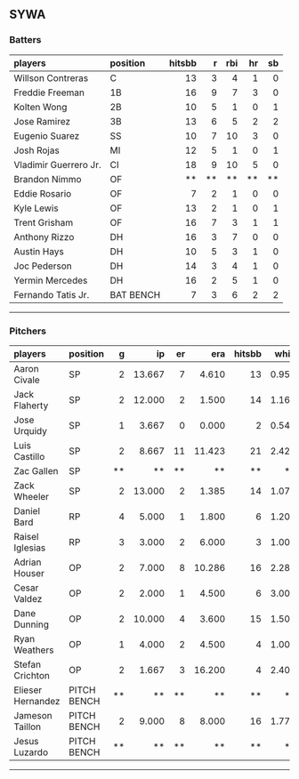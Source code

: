 ## SYWA

### Batters

 
|players               |position  | hitsbb|  r| rbi| hr| sb| 
|:---------------------|:---------|------:|--:|---:|--:|--:| 
|Willson Contreras     |C         |     13|  3|   4|  1|  0| 
|Freddie Freeman       |1B        |     16|  9|   7|  3|  0| 
|Kolten Wong           |2B        |     10|  5|   1|  0|  1| 
|Jose Ramirez          |3B        |     13|  6|   5|  2|  2| 
|Eugenio Suarez        |SS        |     10|  7|  10|  3|  0| 
|Josh Rojas            |MI        |     12|  5|   1|  0|  1| 
|Vladimir Guerrero Jr. |CI        |     18|  9|  10|  5|  0| 
|Brandon Nimmo         |OF        |     **| **|  **| **| **| 
|Eddie Rosario         |OF        |      7|  2|   1|  0|  0| 
|Kyle Lewis            |OF        |     13|  2|   1|  0|  1| 
|Trent Grisham         |OF        |     16|  7|   3|  1|  1| 
|Anthony Rizzo         |DH        |     16|  3|   7|  0|  0| 
|Austin Hays           |DH        |     10|  5|   3|  1|  0| 
|Joc Pederson          |DH        |     14|  3|   4|  1|  0| 
|Yermin Mercedes       |DH        |     16|  2|   5|  1|  0| 
|Fernando Tatis Jr.    |BAT BENCH |      7|  3|   6|  2|  2| 


* * *

### Pitchers

 
|players           |position    |  g|     ip| er|    era| hitsbb|  whip| so|  w| sv| 
|:-----------------|:-----------|--:|------:|--:|------:|------:|-----:|--:|--:|--:| 
|Aaron Civale      |SP          |  2| 13.667|  7|  4.610|     13| 0.951| 14|  1|  0| 
|Jack Flaherty     |SP          |  2| 12.000|  2|  1.500|     14| 1.167| 13|  2|  0| 
|Jose Urquidy      |SP          |  1|  3.667|  0|  0.000|      2| 0.545|  4|  0|  0| 
|Luis Castillo     |SP          |  2|  8.667| 11| 11.423|     21| 2.423| 14|  0|  0| 
|Zac Gallen        |SP          | **|     **| **|     **|     **|    **| **| **| **| 
|Zack Wheeler      |SP          |  2| 13.000|  2|  1.385|     14| 1.077| 17|  0|  0| 
|Daniel Bard       |RP          |  4|  5.000|  1|  1.800|      6| 1.200|  5|  0|  1| 
|Raisel Iglesias   |RP          |  3|  3.000|  2|  6.000|      3| 1.000|  5|  1|  1| 
|Adrian Houser     |OP          |  2|  7.000|  8| 10.286|     16| 2.286|  7|  0|  0| 
|Cesar Valdez      |OP          |  2|  2.000|  1|  4.500|      6| 3.000|  3|  0|  0| 
|Dane Dunning      |OP          |  2| 10.000|  4|  3.600|     15| 1.500|  9|  0|  0| 
|Ryan Weathers     |OP          |  1|  4.000|  2|  4.500|      4| 1.000|  0|  0|  0| 
|Stefan Crichton   |OP          |  2|  1.667|  3| 16.200|      4| 2.400|  0|  0|  0| 
|Elieser Hernandez |PITCH BENCH | **|     **| **|     **|     **|    **| **| **| **| 
|Jameson Taillon   |PITCH BENCH |  2|  9.000|  8|  8.000|     16| 1.778| 12|  0|  0| 
|Jesus Luzardo     |PITCH BENCH | **|     **| **|     **|     **|    **| **| **| **| 


* * *


